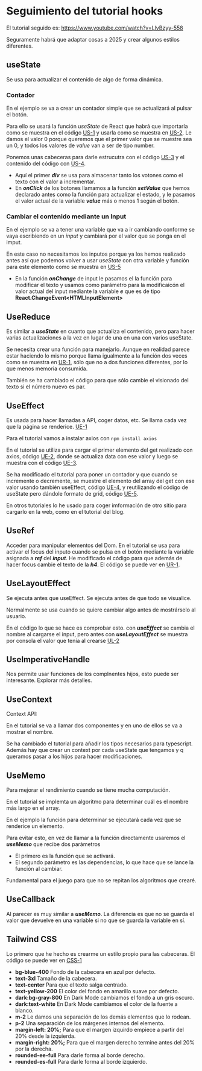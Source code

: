 # Seguimiento del tutorial hooks
El tutorial seguido es: https://www.youtube.com/watch?v=LlvBzyy-558

Seguramente habrá que adaptar cosas a 2025 y crear algunos estilos diferentes.

## useState

Se usa para actualizar el contenido de algo de forma dinámica.

### Contador
En el ejemplo se va a crear un contador simple que se actualizará al pulsar el botón.

Para ello se usará la función *useState* de React que habrá que importarla como se muestra en el código [US-1](./src//assets/documentation/CodesUseState.md#us1) y usarla como se muestra en [US-2](./src//assets/documentation/CodesUseState.md#us2). Le damos el valor 0 porque queremos que el primer valor que se muestre sea un 0, y todos los valores de *value* van a ser de tipo number.

Ponemos unas cabeceras para darle estrucutra con el código [US-3](./src//assets/documentation/CodesUseState.md#us3) y el contenido del código con [US-4](./src//assets/documentation/CodesUseState.md#us4).

* Aquí el primer ***div*** se usa para almacenar tanto los votones como el texto con el valor a incrementar.
* En ***onClick*** de los botones llamamos a la función ***setValue*** que hemos declarado antes como la función para actualizar el estado, y le pasamos el valor actual de la variable ***value*** más o menos 1 según el botón.

### Cambiar el contenido mediante un Input
En el ejemplo se va a tener una variable que va a ir cambiando conforme se vaya escribiendo en un *input* y cambiará por el valor que se ponga en el imput.

En este caso no necesitamos los inputos porque ya los hemos realizado antes así que podemos volver a usar *useState* con otra variable y función para este elemento como se muestra en [US-5](./src//assets/documentation/CodesUseState.md#us5)

* En la función ***onChange*** de input le pasamos el la función para modificar el texto y usamos como parámetro para la modificaicón el valor actual del input mediante la variable ***e*** que es de tipo **React.ChangeEvent\<HTMLInputElement\>**

## UseReduce
Es similar a ***useState*** en cuanto que actualiza el contenido, pero para hacer varias actualizaciones a la  vez en lugar de una en una con varios useState.

Se necesita crear una función para manejarlo. Aunque en realidad parece estar haciendo lo mismo porque llama igualmente a la función dos veces como se muestra en [UR-1](./src//assets/documentation/CodesUseReducer.md#UR1), sólo que no a dos funciones diferentes, por lo que menos memoria consumida.

También se ha cambiado el código para que sólo cambie el visionado del texto si el número nuevo es par.

## UseEffect

Es usada para hacer llamadas a API, coger datos, etc. Se llama cada vez que la página se renderice. [UE-1](./src/assets/documentation/CodesUseEffect.md#ue1)

Para el tutorial vamos a instalar axios con `npm install axios`

En el tutorial se utiliza para cargar el primer elemento del get realizado con axios, código [UE-2](./src/assets/documentation/CodesUseEffect.md#ue2), donde se actualiza data con ese valor y luego se muestra con el código [UE-3](./src/assets/documentation/CodesUseEffect.md#ue3).

Se ha modificado el tutorial para poner un contador y que cuando se incremente o decremente, se muestre el elemento del array del get con ese valor usando también useEffect, código [UE-4](./src/assets/documentation/CodesUseEffect.md#ue4), y reutilizando el código de useState pero dándole formato de grid, código [UE-5](./src/assets/documentation/CodesUseEffect.md#ue5).

En otros tutoriales lo he usado para coger imformación de otro sitio para cargarlo en la web, como en el tutorial del blog.

## UseRef

Acceder para manipular elementos del Dom. En el tutorial se usa para activar el focus del inputo cuando se pulsa en el botón mediante la variable asignada a ***ref*** del ***input***. He modificado el código para que además de hacer focus cambie el texto de la ***h4***. El código se puede ver en [UR-1](./src/assets/documentation/CodesUseRef.md#ur1).

## UseLayoutEffect

Se ejecuta antes que useEffect. Se ejecuta antes de que todo se visualice.

Normalmente se usa cuando se quiere cambiar algo antes de mostrárselo al usuario.

En el código lo que se hace es comprobar esto. con ***useEffect*** se cambia el nombre al cargarse el input, pero antes con ***useLayoutEffect*** se muestra por consola el valor que tenía al crearse [UL-2](./src/assets/documentation/CdodesUsesLayoutEffect.md#ul2)

## UseImperativeHandle

Nos permite usar funciones de los complnentes hijos, esto puede ser interesante. Explorar más detalles.

## UseContext

Context API:

En el tutorial se va a llamar dos componentes y en uno de ellos se va a mostrar el nombre.

Se ha cambiado el tutorial para añadir los tipos necesarios para typescript. Además hay que crear un context por cada useState que tengamos y q queramos pasar a los hijos para hacer modificaciones.

## UseMemo

Para mejorar el rendimiento cuando se tiene mucha computación.

En el tutorial se implemta un algoritmo para determinar cuál es el nombre más largo en el array.

En el ejemplo la función para determinar se ejecutará cada vez que se renderice un elemento.

Para evitar esto, en vez de llamar a la función directamente usaremos el ***useMemo*** que recibe dos parámetros
* El primero es la función que se activará.
* El segundo parámetro es las dependencias, lo que hace que se lance la función al cambiar.

Fundamental para el juego para que no se repitan los algoritmos que crearé.

## UseCallback

Al parecer es muy similar a ***useMemo***. La diferencia es que no se guarda el valor que devuelve en una variable si no que se guarda la variable en sí.

## Tailwind CSS
<a id="textcss1"></a>

Lo primero que he hecho es crearme un estilo propio para las cabeceras. El código se puede ver en [CSS-1](./src//assets/documentation/CodesCSS.md#CSS1)
* **bg-blue-400** Fondo de la cabecera en azul por defecto.
* **text-3xl** Tamaño de la cabecera.
* **text-center** Para que el texto salga centrado.
* **text-yellow-200** El color del fondo en amarillo suave por defecto.
* **dark:bg-gray-800** En Dark Mode cambiamos el fondo a un gris oscuro.
* **dark:text-white** En Dark Mode cambiamos el color de la fuente a blanco.
* **m-2** Le damos una separación de los demás elementos que lo rodean.
* **p-2** Una separación de los márgenes internos del elemento.
* **margin-left: 20%;** Para que el margen izquirdo empiece a partir del 20% desde la izquierda.
* **margin-right: 20%;** Para que el margen derecho termine antes del 20% por la derecha.
* **rounded-ee-full** Para darle forma al borde derecho.
* **rounded-es-full** Para darle forma al borde izquierdo.

<a id="textcss2"></a>


